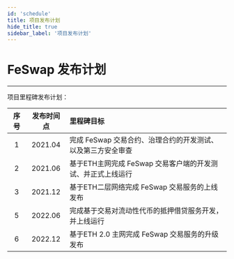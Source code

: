 ```yaml
---
id: 'schedule'
title: 项目发布计划
hide_title: true
sidebar_label: '项目发布计划'
---
```


<div className="title"> <h1> FeSwap 发布计划 </h1> </div>  

_______________________

项目里程碑发布计划：

序号 | 发布时间点 | 里程碑目标 |
:----:|:---:|:-----|
1  | 2021.04    | 完成 FeSwap 交易合约、治理合约的开发测试、以及第三方安全审查      |
2  | 2021.06    | 基于ETH主网完成 FeSwap 交易客户端的开发测试、并正式上线运行       |
3  | 2021.12    | 基于ETH二层网络完成 FeSwap 交易服务的上线发布                     |
5  | 2022.06    | 完成基于交易对流动性代币的抵押借贷服务开发，并上线运行            |
6  | 2022.12    | 基于ETH 2.0 主网完成 FeSwap 交易服务的升级发布                    |
